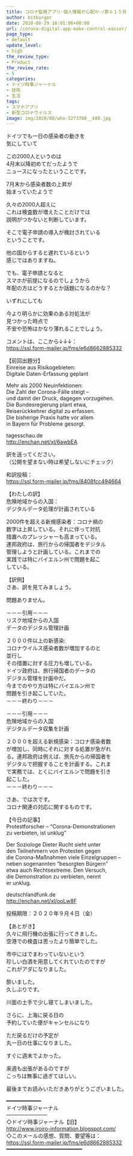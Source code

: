 ```yaml
---
title: コロナ監視アプリ-個人情報が心配か-/第６１５号
author: bitburger
date: 2020-08-29 16:01:06+00:00
url: /corona-digital-app-make-control-easier/
page_type:
- default
update_level:
- high
the_review_type:
- Product
the_review_rate:
- 5
categories:
- ドイツ時事ジャーナル
- 技術
- 生活
tags:
- スマホアプリ
- 新型コロナウイルス
image: img/2020/08/who-5273780__480.jpg
---
```

ドイツでも一日の感染者の動きを  
気にしていて

この2000人というのは  
4月末以降初めてだったようで  
ニュースになったということです。

7月末から感染者数の上昇が  
始まっていたようで

久々の2000人超えに  
これは検査数が増えたことだけでは  
説明がつかないと判断しています。

そこで電子申請の導入が検討されている  
ということです。

他の国からすると遅れているという  
感じではありますね。

でも、電子申請となると  
スマホが前提になるのでしょうから  
年配の方はどうするとか話題になるのかな？

いずれにしても

今より明らかに効果のある対処法が  
見つかった時点で  
不安や恐怖はかなり薄れることでしょう。

  
コメントは、ここから↓↓↓：  
<https://ssl.form-mailer.jp/fms/e6d8662885332>

【前回出題分】  
Einreise aus Risikogebieten:  
Digitale Daten-Erfassung geplant

Mehr als 2000 Neuinfektionen:  
Die Zahl der Corona-Fälle steigt &#8211;  
und damit der Druck, dagegen vorzugehen.  
Die Bundesregierung plant etwa,  
Reiserückkehrer digital zu erfassen.  
Die bisherige Praxis hatte vor allem  
in Bayern für Probleme gesorgt.

tagesschau.de  
<http://enchan.net/xl/6awbEA>

訳を送ってください。  
（公開を望まない時は希望しないにチェック）

和訳投稿：  
 <https://ssl.form-mailer.jp/fms/8408fcc494664>

  
【わたしの訳】  
危険地域からの入国：  
デジタルデータ処理が計画されている

2000件を超える新規感染者：コロナ禍の  
数字は上昇している。それに伴って対抗  
措置へのプレッシャーも高まっている。  
連邦政府は、旅行からの帰国者をデジタル  
管理しようと計画している。これまでの  
実践では特にバイエルン州で問題を起こ  
している。

  
【訳例】  
さあ、訳を見てみましょう。

問題ありません。

－－－引用－－－  
リスク地域からの入国  
データのデジタル管理計画

２０００件以上の新感染:  
コロナウイルス感染者数が増加するのと  
並行し  
その措置に対する圧力も増している。  
ドイツ政府は、旅行帰国者のデータの  
デジタル管理を計画中だ。  
今までのやり方は特にバイエルン州で  
問題を引き起こしていた。  
－－－終わり－－－

  
－－－引用－－－  
危険地域からの入国  
デジタルデータ収集を計画

２０００を超える新規感染：コロナ感染者数  
が増加し、同時にそれに対する処置が急がれ  
る。連邦政府は例えば、旅先からの帰国者を  
デジタルで把握することを計画する。これま  
で実務では、とくにバイエルンで問題を引き  
起こした。  
－－－終わり－－－

  
さあ、では次です。  
コロナ関連の対応に関するものです。

【今日の記事】  
Protestforscher &#8211; &#8220;Corona-Demonstrationen  
zu verbieten, ist unklug&#8221;

Der Soziologe Dieter Rucht sieht unter  
den Teilnehmern von Protesten gegen  
die Corona-Maßnahmen viele Einzelgruppen &#8211;  
neben sogenannten &#8220;besorgten Bürgern&#8221;  
etwa auch Rechtsextreme. Den Versuch,  
die Demonstration zu verbieten, nennt  
er unklug.

deutschlandfunk.de  
http://enchan.net/xl/ooLw8F

投稿期限：２０２０年９月４日（金）

  
【あとがき】  
久々に飛行機の出張に行ってきました。  
空港での検査は思ったより簡単でした。

市中にはでまわっていないという  
珍しい白酒を用意してくれていたのですが  
これがアダになりました。

酔いました。  
久しぶりです。

川面の土手で少し寝てしまいました。

さらに、上海に戻る日の  
予約していた便がキャンセルになり

ただ戻るだけの予定が  
丸一日の仕事になりました。

すぐに週末でよかった。

来週も出張があるのですが  
こっちは無事に過ぎてほしい。

  
最後までお読みいただきありがとうございました。

━━━━━━━━━━━  
ドイツ時事ジャーナル  
───────────  
◇ドイツ時事ジャーナル【旧】  
<http://www.iroiro-information.blogspot.com/>  
◇このメールの感想、質問、要望等は：  
<https://ssl.form-mailer.jp/fms/e6d8662885332>  
━━━━━━━━━━━━━━━━━━━━━━━━